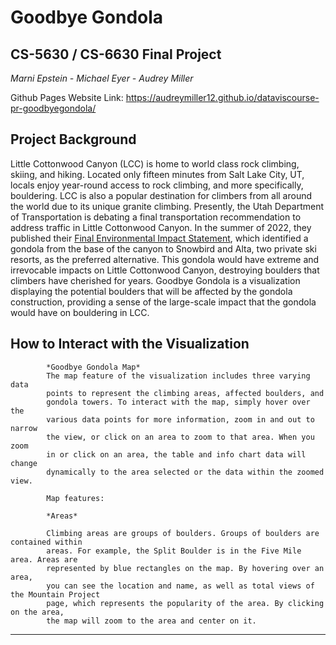 # Goodbye Gondola 
## CS-5630 / CS-6630 Final Project

*Marni Epstein - Michael Eyer - Audrey Miller*

Github Pages Website Link: https://audreymiller12.github.io/dataviscourse-pr-goodbyegondola/

## Project Background

Little Cottonwood Canyon (LCC) is home to world class rock climbing, skiing, and hiking. Located only fifteen minutes from Salt Lake City, UT, locals enjoy year-round access to rock climbing, and more specifically, bouldering. LCC is also a popular destination for climbers from all around the world due to its unique granite climbing. Presently, the Utah Department of Transportation is debating a final transportation recommendation to address traffic in Little Cottonwood Canyon. In the summer of 2022, they published their [Final Environmental Impact Statement](https://littlecottonwoodeis.udot.utah.gov/final-eis/), which identified a gondola from the base of the canyon to Snowbird and Alta, two private ski resorts, as the preferred alternative. This gondola would have extreme and irrevocable impacts on Little Cottonwood Canyon, destroying boulders that climbers have cherished for years. Goodbye Gondola is a visualization displaying the potential boulders that will be affected by the gondola construction, providing a sense of the large-scale impact that the gondola would have on bouldering in LCC.


## How to Interact with the Visualization

            *Goodbye Gondola Map*
            The map feature of the visualization includes three varying data
            points to represent the climbing areas, affected boulders, and
            gondola towers. To interact with the map, simply hover over the
            various data points for more information, zoom in and out to narrow
            the view, or click on an area to zoom to that area. When you zoom
            in or click on an area, the table and info chart data will change
            dynamically to the area selected or the data within the zoomed view.

            Map features:
            
            *Areas*
            
            Climbing areas are groups of boulders. Groups of boulders are contained within 
            areas. For example, the Split Boulder is in the Five Mile area. Areas are 
            represented by blue rectangles on the map. By hovering over an area, 
            you can see the location and name, as well as total views of the Mountain Project 
            page, which represents the popularity of the area. By clicking on the area, 
            the map will zoom to the area and center on it.
************************************************************************************
